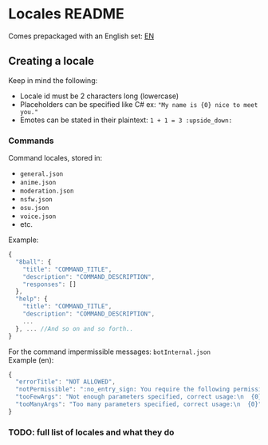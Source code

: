 # Locales README
Comes prepackaged with an English set: [EN](en/)
&nbsp;

## Creating a locale
Keep in mind the following:
- Locale id must be 2 characters long (lowercase)
- Placeholders can be specified like C# ex: `"My name is {0} nice to meet you."`
- Emotes can be stated in their plaintext: `1 + 1 = 3 :upside_down:`

### Commands
Command locales, stored in:
- `general.json`
- `anime.json`
- `moderation.json`
- `nsfw.json`
- `osu.json`
- `voice.json`
- etc.

Example:

```js
{
  "8ball": {
    "title": "COMMAND_TITLE",
    "description": "COMMAND_DESCRIPTION",
    "responses": []
  },
  "help": {
    "title": "COMMAND_TITLE",
    "description": "COMMAND_DESCRIPTION",
    ...
  }, ... //And so on and so forth..
}
```

For the command impermissible messages: `botInternal.json`
<br />
Example (en):

```js
{
  "errorTitle": "NOT ALLOWED",
  "notPermissible": ":no_entry_sign: You require the following permissions to use this command: {0}",
  "tooFewArgs": "Not enough parameters specified, correct usage:\n  {0}",
  "tooManyArgs": "Too many parameters specified, correct usage:\n  {0}"
}
```

### TODO: full list of locales and what they do
